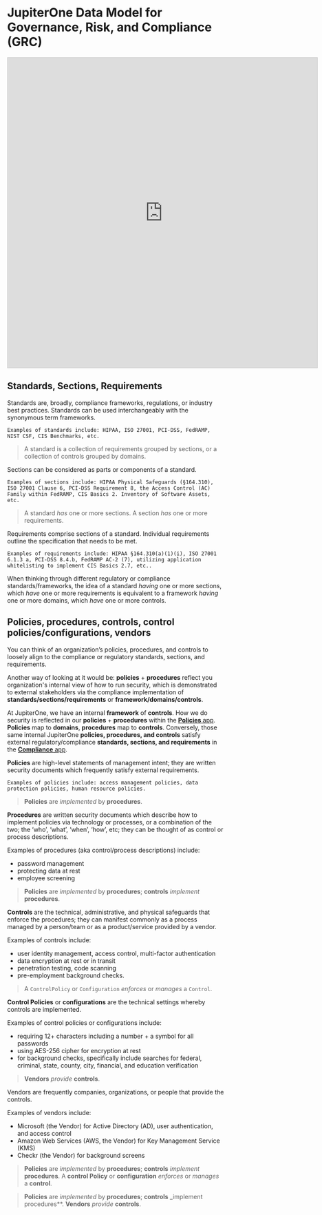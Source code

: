 # JupiterOne Data Model for Governance, Risk, and Compliance (GRC)

<iframe src="https://my.mindnode.com/2ayndotqvjEJ3qAeEfwyy6sgkRciyxRvH1sgpYw4/em#333.4,207.2,-2" frameborder="0" marginheight="0" marginwidth="0" style="border: 1px solid rgb(204, 204, 204); width: 720px; height: 720px;" onmousewheel=""></iframe>

## Standards, Sections, Requirements

Standards are, broadly, compliance frameworks, regulations, or industry best practices. Standards can be used interchangeably with the synonymous term frameworks.

    Examples of standards include: HIPAA, ISO 27001, PCI-DSS, FedRAMP, NIST CSF, CIS Benchmarks, etc.

> A standard is a collection of requirements grouped by sections, or a collection of controls grouped by domains.

Sections can be considered as parts or components of a standard. 

    Examples of sections include: HIPAA Physical Safeguards (§164.310), ISO 27001 Clause 6, PCI-DSS Requirement 8, the Access Control (AC) Family within FedRAMP, CIS Basics 2. Inventory of Software Assets, etc.

> A standard _has_ one or more sections. A section _has_ one or more requirements. 

Requirements comprise sections of a standard. Individual requirements outline the specification that needs to be met. 

    Examples of requirements include: HIPAA §164.310(a)(1)(i), ISO 27001 6.1.3 a, PCI-DSS 8.4.b, FedRAMP AC-2 (7), utilizing application whitelisting to implement CIS Basics 2.7, etc..

When thinking through different regulatory or compliance standards/frameworks, the idea of a standard _having_ one or more sections, which _have_ one or more requirements is equivalent to a framework _having_ one or more domains, which _have_ one or more controls.

## Policies, procedures, controls, control policies/configurations, vendors

You can think of an organization’s policies, procedures, and controls to loosely align to the compliance or regulatory standards, sections, and requirements.

Another way of looking at it would be: **policies** + **procedures** reflect you organization's internal view of how to run security, which is demonstrated to external stakeholders via the compliance implementation of
**standards/sections/requirements** or **framework/domains/controls**.

At JupiterOne, we have an internal **framework** of **controls**. How we do security is reflected in our **policies** + **procedures** within the [**Policies** app](https://j1.apps.us.jupiterone.io/policies/overview). **Policies** map to **domains**, **procedures** map to **controls**. Conversely,
those same internal JupiterOne **policies, procedures, and controls** satisfy external regulatory/compliance **standards, sections, and requirements** in the [**Compliance** app](https://j1.apps.us.jupiterone.io/compliance).  

**Policies** are high-level statements of management intent; they are written security documents which frequently satisfy external requirements. 

    Examples of policies include: access management policies, data protection policies, human resource policies.

> **Policies** are _implemented_ by **procedures**. 

**Procedures** are written security documents which describe how to implement policies via technology or processes, or a combination of the two; the ‘who’, ‘what’, ‘when’, ‘how’, etc; they can be
thought of as control or process descriptions. 

Examples of procedures (aka control/process descriptions) include: 

- password management
- protecting data at rest 
- employee screening

> **Policies** are _implemented_ by **procedures**; **controls** _implement_ **procedures**. 

**Controls** are the technical, administrative, and physical safeguards that enforce the procedures; they can manifest commonly as a process managed by a person/team or as a product/service provided by a vendor. 

Examples of controls include: 

- user identity management, access control, multi-factor authentication
- data encryption at rest or in transit
- penetration testing, code scanning
- pre-employment background checks.

> A `ControlPolicy` or `Configuration` _enforces_ or _manages_ a `Control`.

**Control Policies** or **configurations** are the technical settings whereby controls are implemented. 

Examples of control policies or configurations include: 

- requiring 12+ characters including a number + a symbol for all passwords
- using AES-256 cipher for encryption at rest
- for background checks, specifically include searches for federal, criminal, state, county, city, financial, and education verification

> **Vendors** _provide_ **controls**. 

Vendors are frequently companies, organizations, or people that provide the controls.

Examples of vendors include:

- Microsoft (the Vendor) for Active Directory (AD), user authentication, and access control
- Amazon Web Services (AWS, the Vendor) for Key Management Service (KMS)
- Checkr (the Vendor) for background screens

> **Policies** are _implemented_ by **procedures**; **controls** _implement_ **procedures**. A **control Policy** or **configuration** _enforces_ or _manages_ a **control**.

> **Policies** are _implemented_ by **procedures**; **controls** _implement procedures**. **Vendors** _provide_ **controls**. 
